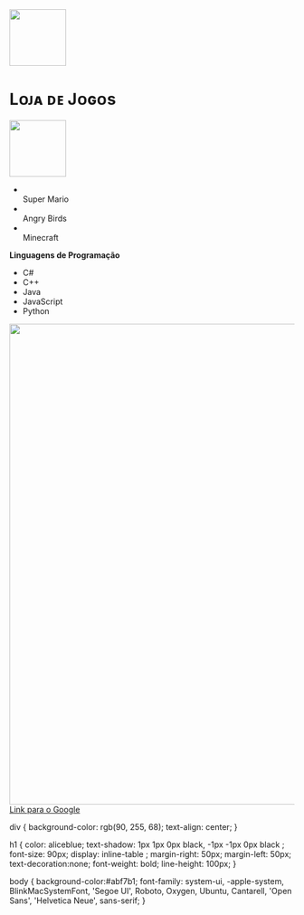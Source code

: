 <!DOCTYPE html>
<html lang="pt-BR">
<head>
    <meta charset="UTF-8"><meta name="viewport" content="width=device-width, initial-scale=1.0">
    <title>Loja Online de Jogos</title>
    <link rel="shortcut icon" href="Vermelho_240 - Copia.webp" type="image/x-icon">
    <link rel="preconnect" href="https://fonts.googleapis.com">
    <link rel="preconnect" href="https://fonts.gstatic.com" crossorigin>
    <link href="https://fonts.googleapis.com/css2?family=Josefin+Sans:ital,wght@0,100..700;1,100..700&family=Varela+Round&display=swap" rel="stylesheet">
    <link rel="stylesheet" href="style.css">
</head>
<body>
   <div>
        <img class="logo" height="100" src="Question_Block_NSMB.webp">
        <h1>Lᴏᴊᴀ ᴅᴇ Jᴏɢᴏs</h1>
        <img class="logo" height="100" src="Question_Block_NSMB.webp">
   </div>

   <ul> 
       <li><a href="contato.html"></a></li> Super Mario
       <li><a href="index.html"></a></li> Angry Birds
       <li><a href=""></a></li> Minecraft
   </ul>


   <p><strong>Linguagens de Programação</strong></p>
   <ul>
      <li>C#</li>
      <li>C++</li>
      <li>Java</li>
      <li>JavaScript</li>
      <li>Python</li>
   </ul>
   <img height="850px" src="860645.png">
   <a href="https://google.com.br">Link para o Google</a>
 
</body>
</html>


div {
     background-color: rgb(90, 255, 68);
     text-align: center;
}

h1 {
    color: aliceblue;
    text-shadow: 1px 1px 0px black, -1px -1px 0px black ;
    font-size: 90px;
    display: inline-table ;
    margin-right: 50px;
    margin-left: 50px;
    text-decoration:none;
    font-weight: bold;
    line-height: 100px;
}

body {
    background-color:#abf7b1;
    font-family: system-ui, -apple-system, BlinkMacSystemFont, 'Segoe UI', Roboto, Oxygen, Ubuntu, Cantarell, 'Open Sans', 'Helvetica Neue', sans-serif;
}
